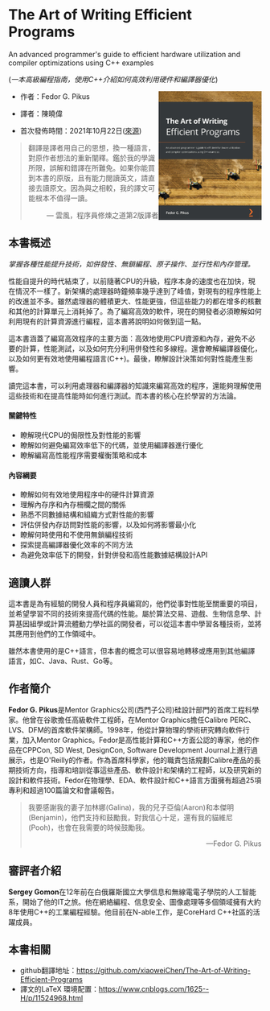 # The Art of Writing Efficient Programs

An advanced programmer's guide to efficient hardware utilization and compiler optimizations using C++ examples

(*一本高級編程指南，使用C++介紹如何高效利用硬件和編譯器優化*)

<a><img src="cover.jpg" height="256px" align="right"></a>

* 作者：Fedor G. Pikus

* 譯者：陳曉偉

* 首次發佈時間：2021年10月22日([來源](https://www.amazon.com/Art-Writing-Efficient-Programs-optimizations/dp/1800208111/ref=sr_1_1?crid=3TMU5SFAS6D5M&keywords=The+Art+of+Writing+Efficient+Programs&qid=1643976993&sprefix=%E7%BE%8E%E5%9B%BD%E4%BA%9A%E9%A9%ACthe+art+of+writing+efficient+programs%E9%80%8A%2Caps%2C657&sr=8-1))

> 翻譯是譯者用自己的思想，換一種語言，對原作者想法的重新闡釋。鑑於我的學識所限，誤解和錯譯在所難免。如果你能買到本書的原版，且有能力閱讀英文，請直接去讀原文。因為與之相較，我的譯文可能根本不值得一讀。
>
> <p align="right"> — 雲風，程序員修煉之道第2版譯者</p>

## 本書概述

*掌握各種性能提升技術，如併發性、無鎖編程、原子操作、並行性和內存管理。*

性能自提升的時代結束了，以前隨著CPU的升級，程序本身的速度也在加快，現在情況不一樣了。新架構的處理器時鐘頻率幾乎達到了峰值，對現有的程序性能上的改進並不多。雖然處理器的體積更大、性能更強，但這些能力的都在增多的核數和其他的計算單元上消耗掉了。為了編寫高效的軟件，現在的開發者必須瞭解如何利用現有的計算資源進行編程，這本書將說明如何做到這一點。

這本書涵蓋了編寫高效程序的主要方面：高效地使用CPU資源和內存，避免不必要的計算，性能測試，以及如何充分利用併發性和多線程。還會瞭解編譯器優化，以及如何更有效地使用編程語言(C++)。最後，瞭解設計決策如何對性能產生影響。

讀完這本書，可以利用處理器和編譯器的知識來編寫高效的程序，還能夠理解使用這些技術和在提高性能時如何進行測試。而本書的核心在於學習的方法論。

#### 關鍵特性

- 瞭解現代CPU的侷限性及對性能的影響
- 瞭解如何避免編寫效率低下的代碼，並使用編譯器進行優化
- 瞭解編寫高性能程序需要權衡策略和成本

#### 內容綱要

- 瞭解如何有效地使用程序中的硬件計算資源
- 理解內存序和內存柵欄之間的關係
- 熟悉不同數據結構和組織方式對性能的影響
- 評估併發內存訪問對性能的影響，以及如何將影響最小化
- 瞭解何時使用和不使用無鎖編程技術
- 探索提高編譯器優化效率的不同方法
- 為避免效率低下的開發，針對併發和高性能數據結構設計API



## 適讀人群

這本書是為有經驗的開發人員和程序員編寫的，他們從事對性能至關重要的項目，並希望學習不同的技術來提高代碼的性能。屬於算法交易、遊戲、生物信息學、計算基因組學或計算流體動力學社區的開發者，可以從這本書中學習各種技術，並將其應用到他們的工作領域中。

雖然本書使用的是C++語言，但本書的概念可以很容易地轉移或應用到其他編譯語言，如C、Java、Rust、Go等。

## 作者簡介

**Fedor G. Pikus**是Mentor Graphics公司(西門子公司)硅設計部門的首席工程科學家。他曾在谷歌擔任高級軟件工程師，在Mentor Graphics擔任Calibre PERC、LVS、DFM的首席軟件架構師。1998年，他從計算物理的學術研究轉向軟件行業，加入Mentor Graphics。Fedor是高性能計算和C++方面公認的專家，他的作品在CPPCon, SD West, DesignCon, Software Development Journal上進行過展示，也是O'Reilly的作者。作為首席科學家，他的職責包括規劃Calibre產品的長期技術方向，指導和培訓從事這些產品、軟件設計和架構的工程師，以及研究新的設計和軟件技術。Fedor在物理學、EDA、軟件設計和C++語言方面擁有超過25項專利和超過100篇論文和會議報告。

> 我要感謝我的妻子加林娜(Galina)，我的兒子亞倫(Aaron)和本傑明(Benjamin)，他們支持和鼓勵我，對我信心十足，還有我的貓維尼(Pooh)，也會在我需要的時候鼓勵我。
>
> <p align="right"> —Fedor G. Pikus</p>

## 審評者介紹

**Sergey Gomon**在12年前在白俄羅斯國立大學信息和無線電電子學院的人工智能系，開始了他的IT之旅。他在網絡編程、信息安全、圖像處理等多個領域擁有大約8年使用C++的工業編程經驗。他目前在N-able工作，是CoreHard C++社區的活躍成員。



## 本書相關

* github翻譯地址：https://github.com/xiaoweiChen/The-Art-of-Writing-Efficient-Programs
* 譯文的LaTeX 環境配置：https://www.cnblogs.com/1625--H/p/11524968.html 

